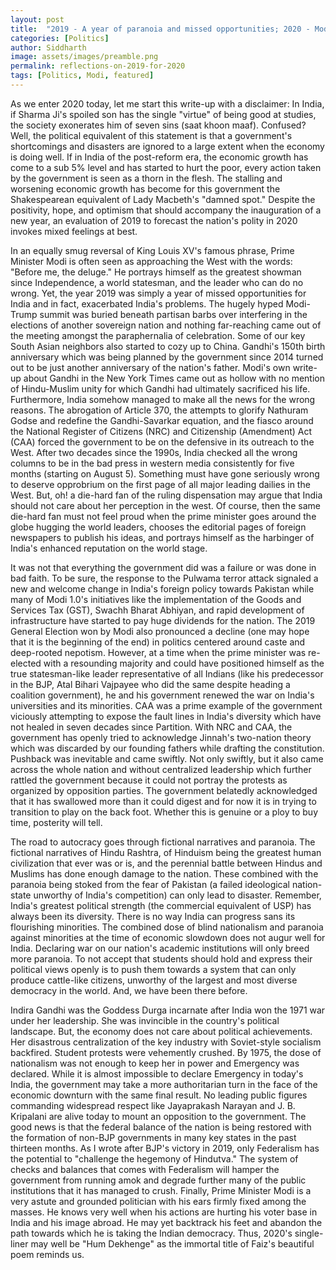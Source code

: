 ```yaml
---
layout: post
title:  "2019 - A year of paranoia and missed opportunities; 2020 - Modi's Indira Gandhi moment?"
categories: [Politics]
author: Siddharth
image: assets/images/preamble.png
permalink: reflections-on-2019-for-2020
tags: [Politics, Modi, featured]
---
```

As we enter 2020 today, let me start this write-up with a disclaimer: In India, if Sharma Ji's spoiled son has the single "virtue" of being good at studies, the society exonerates him of seven sins (saat khoon maaf). Confused? Well, the political equivalent of this statement is that a government's shortcomings and disasters are ignored to a large extent when the economy is doing well. If in India of the post-reform era, the economic growth has come to a sub 5% level and has started to hurt the poor, every action taken by the government is seen as a thorn in the flesh. The stalling and worsening economic growth has become for this government the Shakespearean equivalent of Lady Macbeth's "damned spot." Despite the positivity, hope, and optimism that should accompany the inauguration of a new year, an evaluation of 2019 to forecast the nation's polity in 2020 invokes mixed feelings at best.

In an equally smug reversal of King Louis XV's famous phrase, Prime Minister Modi is often seen as approaching the West with the words: "Before me, the deluge." He portrays himself as the greatest showman since Independence, a world statesman, and the leader who can do no wrong. Yet, the year 2019 was simply a year of missed opportunities for India and in fact, exacerbated India's problems. The hugely hyped Modi-Trump summit was buried beneath partisan barbs over interfering in the elections of another sovereign nation and nothing far-reaching came out of the meeting amongst the paraphernalia of celebration. Some of our key South Asian neighbors also started to cozy up to China. Gandhi's 150th birth anniversary which was being planned by the government since 2014 turned out to be just another anniversary of the nation's father. Modi's own write-up about Gandhi in the New York Times came out as hollow with no mention of Hindu-Muslim unity for which Gandhi had ultimately sacrificed his life. Furthermore, India somehow managed to make all the news for the wrong reasons. The abrogation of Article 370, the attempts to glorify Nathuram Godse and redefine the Gandhi-Savarkar equation, and the fiasco around the National Register of Citizens (NRC) and Citizenship (Amendment) Act (CAA) forced the government to be on the defensive in its outreach to the West. After two decades since the 1990s, India checked all the wrong columns to be in the bad press in western media consistently for five months (starting on August 5). Something must have gone seriously wrong to deserve opprobrium on the first page of all major leading dailies in the West. But, oh! a die-hard fan of the ruling dispensation may argue that India should not care about her perception in the west. Of course, then the same die-hard fan must not feel proud when the prime minister goes around the globe hugging the world leaders, chooses the editorial pages of foreign newspapers to publish his ideas, and portrays himself as the harbinger of India's enhanced reputation on the world stage. 

It was not that everything the government did was a failure or was done in bad faith. To be sure, the response to the Pulwama terror attack signaled a new and welcome change in India's foreign policy towards Pakistan while many of Modi 1.0's initiatives like the implementation of the Goods and Services Tax (GST), Swachh Bharat Abhiyan, and rapid development of infrastructure have started to pay huge dividends for the nation. The 2019 General Election won by Modi also pronounced a decline (one may hope that it is the beginning of the end) in politics centered around caste and deep-rooted nepotism. However, at a time when the prime minister was re-elected with a resounding majority and could have positioned himself as the true statesman-like leader representative of all Indians (like his predecessor in the BJP, Atal Bihari Vajpayee who did the same despite heading a coalition government), he and his government renewed the war on India's universities and its minorities. CAA was a prime example of the government viciously attempting to expose the fault lines in India's diversity which have not healed in seven decades since Partition. With NRC and CAA, the government has openly tried to acknowledge Jinnah's two-nation theory which was discarded by our founding fathers while drafting the constitution. Pushback was inevitable and came swiftly. Not only swiftly, but it also came across the whole nation and without centralized leadership which further rattled the government because it could not portray the protests as organized by opposition parties. The government belatedly acknowledged that it has swallowed more than it could digest and for now it is in trying to transition to play on the back foot. Whether this is genuine or a ploy to buy time, posterity will tell. 

The road to autocracy goes through fictional narratives and paranoia. The fictional narratives of Hindu Rashtra, of Hinduism being the greatest human civilization that ever was or is, and the perennial battle between Hindus and Muslims has done enough damage to the nation. These combined with the paranoia being stoked from the fear of Pakistan (a failed ideological nation-state unworthy of India's competition) can only lead to disaster. Remember, India's greatest political strength (the commercial equivalent of USP) has always been its diversity. There is no way India can progress sans its flourishing minorities. The combined dose of blind nationalism and paranoia against minorities at the time of economic slowdown does not augur well for India. Declaring war on our nation's academic institutions will only breed more paranoia. To not accept that students should hold and express their political views openly is to push them towards a system that can only produce cattle-like citizens, unworthy of the largest and most diverse democracy in the world. And, we have been there before.

Indira Gandhi was the Goddess Durga incarnate after India won the 1971 war under her leadership. She was invincible in the country's political landscape. But, the economy does not care about political achievements. Her disastrous centralization of the key industry with Soviet-style socialism backfired. Student protests were vehemently crushed. By 1975, the dose of nationalism was not enough to keep her in power and Emergency was declared. While it is almost impossible to declare Emergency in today's India, the government may take a more authoritarian turn in the face of the economic downturn with the same final result. No leading public figures commanding widespread respect like Jayaprakash Narayan and J. B. Kripalani are alive today to mount an opposition to the government. The good news is that the federal balance of the nation is being restored with the formation of non-BJP governments in many key states in the past thirteen months. As I wrote after BJP's victory in 2019, only Federalism has the potential to "challenge the hegemony of Hindutva." The system of checks and balances that comes with Federalism will hamper the government from running amok and degrade further many of the public institutions that it has managed to crush. Finally, Prime Minister Modi is a very astute and grounded politician with his ears firmly fixed among the masses. He knows very well when his actions are hurting his voter base in India and his image abroad. He may yet backtrack his feet and abandon the path towards which he is taking the Indian democracy. Thus, 2020's single-liner may well be "Hum Dekhenge" as the immortal title of Faiz's beautiful poem reminds us.

